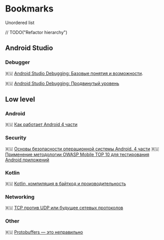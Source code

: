 # Bookmarks
Unordered list 

// TODO("Refactor hierarchy")

## Android Studio 

### Debugger
:ru: [Android Studio Debugging: Базовые понятия и возможности](https://medium.com/@artem_shevchenko/android-studio-debugging-%D0%B1%D0%B0%D0%B7%D0%BE%D0%B2%D1%8B%D0%B5-%D0%BF%D0%BE%D0%BD%D1%8F%D1%82%D0%B8%D1%8F-%D0%B8-%D0%B2%D0%BE%D0%B7%D0%BC%D0%BE%D0%B6%D0%BD%D0%BE%D1%81%D1%82%D0%B8-658ee6dcc641).

:ru: [Android Studio Debugging: Продвинутый уровень](https://medium.com/@artem_shevchenko/android-studio-debugging-%D0%BF%D1%80%D0%BE%D0%B4%D0%B2%D0%B8%D0%BD%D1%83%D1%82%D1%8B%D0%B9-%D1%83%D1%80%D0%BE%D0%B2%D0%B5%D0%BD%D1%8C-e05dac22439f)

## Low level 

### Android 
:ru: [Как работает Android 4 части](https://habr.com/ru/company/solarsecurity/blog/334796/)

### Security
:ru: [Основы безопасности операционной системы Android. 4 части](https://m.habr.com/ru/post/175517/)
:ru: [Применение методологии OWASP Mobile TOP 10 для тестирования Android приложений](https://habr.com/ru/post/352252/)

### Kotlin
:ru: [Kotlin, компиляция в байткод и производительность](https://habr.com/ru/company/inforion/blog/330060/)

### Networking 
:ru: [TCP против UDP или будущее сетевых протоколов](https://habr.com/ru/company/oleg-bunin/blog/461829/)

### Other
:ru: [Protobuffers — это неправильно](https://habr.com/ru/post/427265/)
